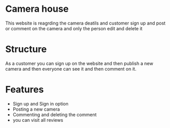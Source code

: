 # Camera house
This website is reagrding the camera deatils and customer sign up and post or comment on the camera and only the person edit and delete it

# Structure
As a customer you can sign up on the website and then publish a new camera and then everyone can see it and then comment on it.

# Features
* Sign up and Sign in option
* Posting a new camera 
* Commenting and deleting the comment
* you can visit all reviews 

